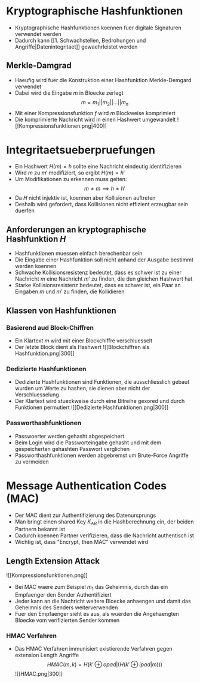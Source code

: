 # Kryptographische Hashfunktionen
- Kryptographische Hashfunktionen koennen fuer digitale Signaturen verwendet werden
- Dadurch kann [[1. Schwachstellen, Bedrohungen und Angriffe|Datenintegritaet]] gewaehrleistet werden
## Merkle-Damgrad
- Haeufig wird fuer die Konstruktion einer Hashfunktion Merkle-Demgard verwendet
- Dabei wird die Eingabe $m$ in Bloecke zerlegt
$$m=m_1||m_2||...||m_n$$
- Mit einer Kompressionsfunktion $f$ wird $m$ Blockweise komprimiert
- Die komprimierte Nachricht wird in einen Hashwert umgewandelt
![[Kompressionsfunktionen.png|400]]
# Integritaetsueberpruefungen
- Ein Hashwert $H(m)=h$ sollte eine Nachricht eindeutig identifizieren
- Wird $m$ zu $m'$ modifiziert, so ergibt $H(m)=h'$
- Um Modifikationen zu erkennen muss gelten:
$$m\neq m \implies h \ne h'$$
- Da $H$ nicht injektiv ist, koennen aber Kollisionen auftreten
- Deshalb wird gefordert, dass Kollisionen nicht effizient erzeugbar sein duerfen
## Anforderungen an kryptographische Hashfunktion $H$ 
- Hashfunktionen muessen einfach berechenbar sein
- Die Eingabe einer Hashfunktion soll nicht anhand der Ausgabe bestimmt werden koennen
- Schwache Kollisionsresistenz bedeutet, dass es schwer ist zu einer Nachricht $m$ eine Nachricht $m'$ zu finden, die den gleichen Hashwert hat
- Starke Kollisionsresistenz bedeutet, dass es schwer ist, ein Paar an Eingaben $m$ und $m'$ zu finden, die Kollidieren
## Klassen von Hashfunktionen
### Basierend aud Block-Chiffren
- Ein Klartext $m$ wird mit einer Blockchiffre verschluesselt
- Der letzte Block dient als Hashwert
![[Blockchiffren als Hashfunktion.png|300]]
### Dedizierte Hashfunktionen
- Dedizierte Hashfunktionen sind Funktionen, die ausschliesslich gebaut wurden um Werte zu hashen, sie dienen aber nicht der Verschluesselung
- Der Klartext wird stueckweise durch eine Bitreihe gexored und durch Funktionen permutiert
![[Dedizierte Hashfunktionen.png|300]]
### Passworthashfunktionen
- Passwoerter werden gehasht abgespeichert
- Beim Login wird die Passworteingabe gehasht und mit dem gespeicherten gehashten Passwort verglichen
- Passworthashfunktionen werden abgebremst um Brute-Force Angriffe zu vermeiden
# Message Authentication Codes (MAC)
- Der MAC dient zur Authentifizierung des Datenursprungs
- Man bringt einen shared Key $K_{AB}$ in die Hashberechnung ein, der beiden Partnern bekannt ist
- Dadurch koennen Partner verifizieren, dass die Nachricht authentisch ist
- Wichtig ist, dass "Encrypt, then MAC" verwendet wird

## Length Extension Attack
![[Kompressionsfunktionen.png]]
- Bei MAC waere zum Beispiel $m_1$ das Geheimnis, durch das ein Empfaenger den Sender Authentifiziert
- Jeder kann an die Nachricht weitere Bloecke anhaengen und damit das Geheimnis des Senders weiterverwenden
- Fuer den Empfaenger sieht es aus, als wuerden die Angehaengten Bloecke vom verifizierten Sender kommen
### HMAC Verfahren
- Das HMAC Verfahren immunisiert existierende Verfahren gegen extension Length Angriffe
$$HMAC(m,k) = H(k'\oplus opad | (H(k'\oplus ipad |m)))$$
![[HMAC.png|300]]